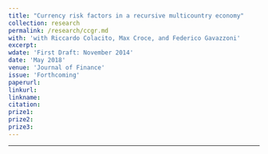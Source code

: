 ```yaml
---
title: "Currency risk factors in a recursive multicountry economy"
collection: research
permalink: /research/ccgr.md
with: 'with Riccardo Colacito, Max Croce, and Federico Gavazzoni'
excerpt: 
wdate: 'First Draft: November 2014'
date: 'May 2018'
venue: 'Journal of Finance'
issue: 'Forthcoming'
paperurl:
linkurl:
linkname:
citation: 
prize1: 
prize2: 
prize3: 
---
```


---
